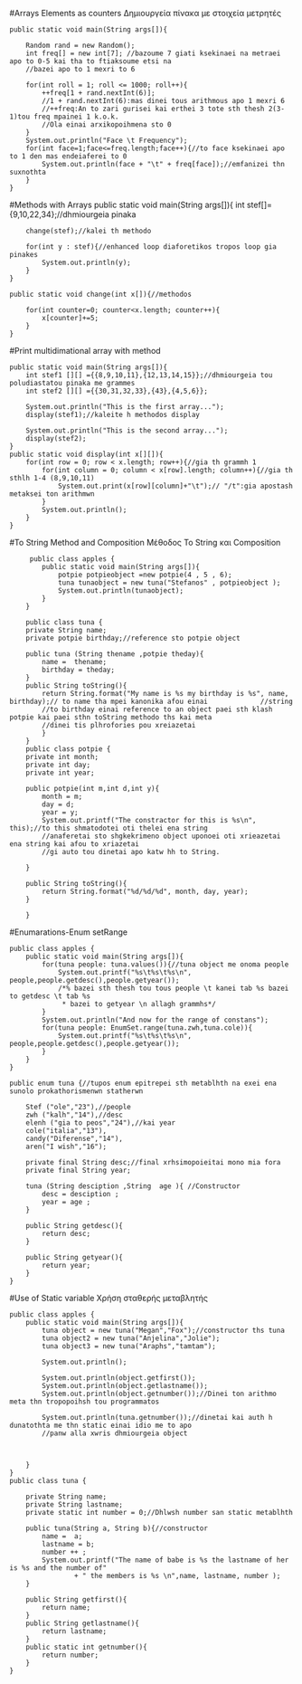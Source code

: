 #Arrays Elements as counters
Δημιουργεία πίνακα με στοιχεία μετρητές

	public static void main(String args[]){
		
		Random rand = new Random();		
		int freq[] = new int[7]; //bazoume 7 giati ksekinaei na metraei apo to 0-5 kai tha to ftiaksoume etsi na 
		//bazei apo to 1 mexri to 6
		
		for(int roll = 1; roll <= 1000; roll++){			
			++freq[1 + rand.nextInt(6)];
			//1 + rand.nextInt(6):mas dinei tous arithmous apo 1 mexri 6
			//++freq:An to zari gurisei kai erthei 3 tote sth thesh 2(3-1)tou freq mpainei 1 k.o.k.
			//Ola einai arxikopoihmena sto 0 			
		}
		System.out.println("Face \t Frequency");
		for(int face=1;face<=freq.length;face++){//to face ksekinaei apo to 1 den mas endeiaferei to 0
			System.out.println(face + "\t" + freq[face]);//emfanizei thn suxnothta 			
		}
	}

#Methods with Arrays
	public static void main(String args[]){
		int stef[]= {9,10,22,34};//dhmiourgeia pinaka
		
		change(stef);//kalei th methodo
		
		for(int y : stef){//enhanced loop diaforetikos tropos loop gia pinakes
			System.out.println(y);
		}		
	}
	
	public static void change(int x[]){//methodos
		
		for(int counter=0; counter<x.length; counter++){
			x[counter]+=5;			
		}		
	}
#Print multidimational array with method

	public static void main(String args[]){
		int stef1 [][] ={{8,9,10,11},{12,13,14,15}};//dhmiourgeia tou poludiastatou pinaka me grammes
		int stef2 [][] ={{30,31,32,33},{43},{4,5,6}};
		
		System.out.println("This is the first array...");
		display(stef1);//kaleite h methodos display
		
		System.out.println("This is the second array...");
		display(stef2);
	}
	public static void display(int x[][]){
		for(int row = 0; row < x.length; row++){//gia th grammh 1
			for(int column = 0; column < x[row].length; column++){//gia th sthlh 1-4 (8,9,10,11)
				System.out.print(x[row][column]+"\t");// "/t":gia apostash metaksei ton arithmwn
			}
			System.out.println();
		}
	}

#To String Method and Composition
 Μέθοδος To String και Composition
 
		 public class apples {
			public static void main(String args[]){
				potpie potpieobject =new potpie(4 , 5 , 6);
				tuna tunaobject = new tuna("Stefanos" , potpieobject );
				System.out.println(tunaobject);
			} 
		}
		
		public class tuna {
		private String name;
		private potpie birthday;//reference sto potpie object

		public tuna (String thename ,potpie theday){		
			name =  thename;
			birthday = theday;
		}
		public String toString(){
			return String.format("My name is %s my birthday is %s", name, birthday);// to name tha mpei kanonika afou einai 			//string
			//to birthday einai reference to an object paei sth klash potpie kai paei sthn toString methodo ths kai meta
			//dinei tis plhrofories pou xreiazetai
			}
		}
		public class potpie {
		private int month;
		private int day;
		private int year;

		public potpie(int m,int d,int y){
			month = m;
			day = d;
			year = y;
			System.out.printf("The constractor for this is %s\n", this);//to this shmatodotei oti thelei ena string 
			//anaferetai sto shgkekrimeno object uponoei oti xrieazetai ena string kai afou to xriazetai
			//gi auto tou dinetai apo katw hh to String.		

		}

		public String toString(){
			return String.format("%d/%d/%d", month, day, year);
		}

		}
#Enumarations-Enum setRange

	public class apples {
		public static void main(String args[]){
			for(tuna people: tuna.values()){//tuna object me onoma people
				System.out.printf("%s\t%s\t%s\n", people,people.getdesc(),people.getyear());
				/*% bazei sth thesh tou tous people \t kanei tab %s bazei to getdesc \t tab %s
				 * bazei to getyear \n allagh grammhs*/
			}
			System.out.println("And now for the range of constans");
			for(tuna people: EnumSet.range(tuna.zwh,tuna.cole)){
				System.out.printf("%s\t%s\t%s\n", people,people.getdesc(),people.getyear());
			}
		} 
	}
	
	public enum tuna {//tupos enum epitrepei sth metablhth na exei ena sunolo prokathorismenwn statherwn 

		Stef ("ole","23"),//people
		zwh ("kalh","14"),//desc
		elenh ("gia to peos","24"),//kai year
		cole("italia","13"),
		candy("Diferense","14"),
		aren("I wish","16");

		private final String desc;//final xrhsimopoieitai mono mia fora
		private final String year;

		tuna (String desciption ,String  age ){ //Constructor
			desc = desciption ;
			year = age ;
		}

		public String getdesc(){
			return desc;
		}

		public String getyear(){
			return year;
		}
	}

#Use of Static variable
Χρήση σταθερής μεταβλητής

	public class apples {
		public static void main(String args[]){
			tuna object = new tuna("Megan","Fox");//constructor ths tuna
			tuna object2 = new tuna("Anjelina","Jolie");
			tuna object3 = new tuna("Araphs","tamtam");

			System.out.println();

			System.out.println(object.getfirst());
			System.out.println(object.getlastname());
			System.out.println(object.getnumber());//Dinei ton arithmo meta thn tropopoihsh tou programmatos

			System.out.println(tuna.getnumber());//dinetai kai auth h dunatothta me thn static einai idio me to apo
			//panw alla xwris dhmiourgeia object



		} 
	} 
	public class tuna {

		private String name;
		private String lastname;
		private static int number = 0;//Dhlwsh number san static metablhth

		public tuna(String a, String b){//constructor
			name = 	a;
			lastname = b;
			number ++ ;
			System.out.printf("The name of babe is %s the lastname of her is %s and the number of"
					+ " the members is %s \n",name, lastname, number );
		}

		public String getfirst(){
			return name;
		}
		public String getlastname(){
			return lastname;
		}
		public static int getnumber(){
			return number;
		}
	}
		

